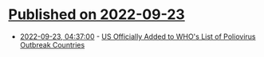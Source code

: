 # [Published on 2022-09-23](index.md)

* [2022-09-23, 04:37:00](https://soylentnews.org/article.pl?sid=22/09/22/1215234&from=rss) - [US Officially Added to WHO's List of Poliovirus Outbreak Countries](https://soylentnews.org/article.pl?sid=22/09/22/1215234&from=rss)
